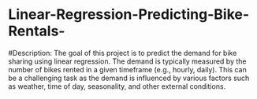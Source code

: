 # Linear-Regression-Predicting-Bike-Rentals-
#Description: The goal of this project is to predict the demand for bike sharing using linear regression. The demand is typically measured by the number of bikes rented in a given timeframe (e.g., hourly, daily). This can be a challenging task as the demand is influenced by various factors such as weather, time of day, seasonality, and other external conditions.
